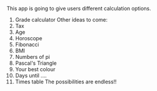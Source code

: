 This app is going to give users different calculation options.

1) Grade calculator
Other ideas to come:
2) Tax
3) Age
4) Horoscope
5) Fibonacci
6) BMI
7) Numbers of pi
8) Pascal's Triangle
9) Your best colour
10) Days until ....
11) Times table
The possibilities are endless!!
